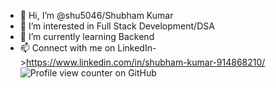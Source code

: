 - 👋 Hi, I’m @shu5046/Shubham Kumar
- 👀 I’m interested in Full Stack Development/DSA
- 🌱 I’m currently learning Backend
- 📫 Connect with me on LinkedIn->https://www.linkedin.com/in/shubham-kumar-914868210/
![Profile view counter on GitHub](https://komarev.com/ghpvc/?username=shu5046)


<!---
shu5046/shu5046 is a ✨ special ✨ repository because its `README.md` (this file) appears on your GitHub profile.
You can click the Preview link to take a look at your changes.
--->
